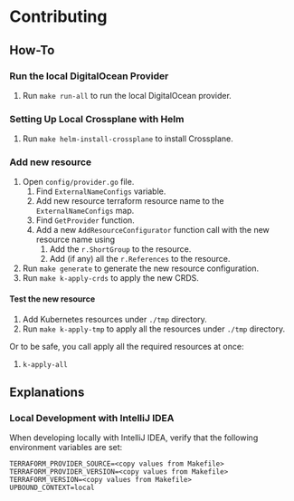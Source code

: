 # Contributing

## How-To

### Run the local DigitalOcean Provider

1. Run `make run-all` to run the local DigitalOcean provider.

### Setting Up Local Crossplane with Helm

1. Run `make helm-install-crossplane` to install Crossplane.

### Add new resource

1. Open `config/provider.go` file.
   1. Find `ExternalNameConfigs` variable.
   2. Add new resource terraform resource name to the `ExternalNameConfigs` map.
   3. Find `GetProvider` function.
   4. Add a new `AddResourceConfigurator` function call with the new resource name using
      1. Add the `r.ShortGroup` to the resource.
      2. Add (if any) all the `r.References` to the resource.
2. Run `make generate` to generate the new resource configuration.
3. Run `make k-apply-crds` to apply the new CRDS.

#### Test the new resource

1. Add Kubernetes resources under `./tmp` directory.
2. Run `make k-apply-tmp` to apply all the resources under `./tmp` directory.

Or to be safe, you call apply all the required resources at once:

1. `k-apply-all`

## Explanations

### Local Development with IntelliJ IDEA

When developing locally with IntelliJ IDEA, verify that the following environment variables are set:

```shell
TERRAFORM_PROVIDER_SOURCE=<copy values from Makefile>
TERRAFORM_PROVIDER_VERSION=<copy values from Makefile>
TERRAFORM_VERSION=<copy values from Makefile>
UPBOUND_CONTEXT=local
```
